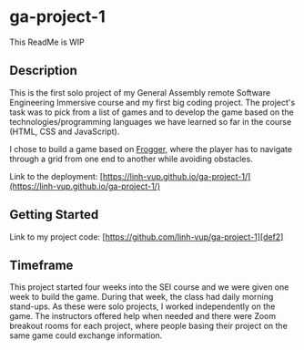 # ga-project-1

This ReadMe is WIP

## Description
This is the first solo project of my General Assembly remote Software Engineering Immersive course and my first big coding project. The project's task was to pick from a list of games and to develop the game based on the technologies/programming languages we have learned so far in the course (HTML, CSS and JavaScript).

I chose to build a game based on [Frogger][def], where the player has to navigate through a grid from one end to another while avoiding obstacles.

Link to the deployment: [https://linh-vup.github.io/ga-project-1/](https://linh-vup.github.io/ga-project-1/)

## Getting Started

Link to my project code: [https://github.com/linh-vup/ga-project-1][def2]

## Timeframe

This project started four weeks into the SEI course and we were given one week to build the game. During that week, the class had daily morning stand-ups. As these were solo projects, I worked independently on the game. The instructors offered help when needed and there were Zoom breakout rooms for each project, where people basing their project on the same game could exchange information.


[def]: https://en.wikipedia.org/wiki/Frogger
[def2]: https://github.com/linh-vup/ga-project-1